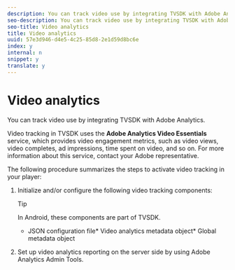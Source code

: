 ```yaml
---
description: You can track video use by integrating TVSDK with Adobe Analytics.
seo-description: You can track video use by integrating TVSDK with Adobe Analytics.
seo-title: Video analytics
title: Video analytics
uuid: 57e3d946-d4e5-4c25-85d8-2e1d59d8bc6e
index: y
internal: n
snippet: y
translate: y
---
```


# Video analytics

You can track video use by integrating TVSDK with Adobe Analytics.

Video tracking in TVSDK uses the **Adobe Analytics Video Essentials** service, which provides video engagement metrics, such as video views, video completes, ad impressions, time spent on video, and so on. For more information about this service, contact your Adobe representative. 

The following procedure summarizes the steps to activate video tracking in your player: 

1. Initialize and/or configure the following video tracking components: 
   >[!TIP]
   >
   >In Android, these components are part of TVSDK.


    * JSON configuration file* Video analytics metadata object* Global metadata object    
    

1. Set up video analytics reporting on the server side by using Adobe Analytics Admin Tools.

